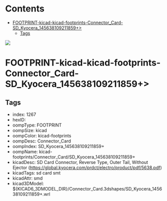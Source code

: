 



Contents
========

* [FOOTPRINT-kicad-kicad-footprints-Connector_Card-SD_Kyocera_145638109211859+>](#footprint-kicad-kicad-footprints-connector_card-sd_kyocera_145638109211859)
	* [Tags](#tags)
  
![][im]
# FOOTPRINT-kicad-kicad-footprints-Connector_Card-SD_Kyocera_145638109211859+>

## Tags

- index: 1267
- hexID: 
- oompType: FOOTPRINT
- oompSize: kicad
- oompColor: kicad-footprints
- oompDesc: Connector_Card
- oompIndex: SD_Kyocera_145638109211859+
- oompName: kicad-footprints/Connector_Card/SD_Kyocera_145638109211859+
- kicadDesc: SD Card Connector, Reverse Type, Outer Tail, Without Ejector (https://global.kyocera.com/prdct/electro/product/pdf/5638.pdf)
- kicadTags: sd card smt
- kicadAttr: smd
- kicad3DModel: ${KICAD6_3DMODEL_DIR}/Connector_Card.3dshapes/SD_Kyocera_145638109211859+.wrl



[im]: image.png
